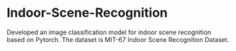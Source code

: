 # Indoor-Scene-Recognition
Developed an image classification model for indoor scene recognition based on Pytorch. The dataset is MIT-67 Indoor Scene Recognition Dataset.
